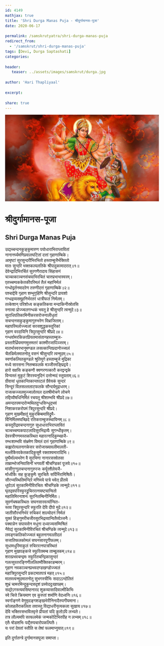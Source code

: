 ```yaml
---    
id: 4149    
mathjax: true    
title: 'Shri Durga Manas Puja - श्रीदुर्गामानस-पूजा'    
date: 2020-06-17    

permalink: /samskrutyatra/shri-durga-manas-puja
redirect_from: 
  - '/samskrut/shri-durga-manas-puja'
tags: [Devi, Durga Saptashati]    
categories:    
    
header:    
   teaser: ../assets/images/samskrut/durga.jpg    
    
author: 'Hari Thapliyaal'    
    
excerpt:    
    
share: true    
---    
```

    
![](../assets/images/samskrut/durga.jpg)    
    
# श्रीदुर्गामानस-पूजा    
## Shri Durga Manas Puja    
    
उद्यच्चन्दनकुङ्कुमारुण पयोधाराभिराप्लावितां    
नानानर्घ्यमणिप्रवालघटितां दत्तां गृहाणाम्बिके।    
आमृष्टां सुरसुन्दरीभिरभितो हस्ताम्बुजैर्भक्तितो    
मातः सुन्दरि भक्तकल्पलतिके श्रीपादुकामादरात्॥१॥    
देवेन्द्रादिभिरर्चितं सुरगणैरादाय सिंहासनं    
चञ्चत्काञ्चनसंचयाभिरचितं चारुप्रभाभास्वरम्।    
एतच्चम्पककेतकीपरिमलं तैलं महानिर्मलं    
गन्धोद्वर्तनमादरेण तरुणीदत्तं गृहाणाम्बिके॥२॥    
पश्‍चाद्देवि गृहाण शम्भुगृहिणि श्रीसुन्दरि प्रायशो    
गन्धद्रव्यसमूहनिर्भरतरं धात्रीफलं निर्मलम्।    
तत्केशान् परिशोध्य कङ्कतिकया मन्दाकिनीस्रोतसि    
स्‍नात्वा प्रोज्ज्वलगन्धकं भवतु हे श्रीसुन्दरि त्वन्मुदे॥३॥    
सुराधिपतिकामिनीकरसरोजनालीधृतां    
सचन्दनसकुङ्कुमागुरुभरेण विभ्राजिताम्।    
महापरिमलोज्ज्वलां सरसशुद्धकस्तूरिकां    
गृहाण वरदायिनि त्रिपुरसुन्दरि श्रीप्रदे॥४॥    
गन्धर्वामरकिन्नरप्रियतमासंतानहस्ताम्बुज-    
प्रस्तारैर्ध्रियमाणमुत्तमतरं काश्मीरजापिञ्जरम्।    
मातर्भास्वरभानुमण्डल लसत्कान्तिप्रदानोज्ज्वलं    
चैतन्निर्मलमातनोतु वसनं श्रीसुन्दरि त्वन्मुदम्॥५॥    
स्वर्णाकल्पितकुण्डले श्रुतियुगे हस्ताम्बुजे मुद्रिका    
मध्ये सारसना नितम्बफलके मञ्जीरमङ्घ्रिद्वये।    
हारो वक्षसि कङ्कणौ क्वणरणत्कारौ करद्वन्द्वके    
विन्यस्तं मुकुटं शिरस्यनुदिनं दत्तोन्मदं स्तूयताम्॥६॥    
ग्रीवायां धृतकान्तिकान्तपटलं ग्रैवेयकं सुन्दरं    
सिन्दूरं विलसल्ललाटफलके सौन्दर्यमुद्राधरम्।    
राजत्कज्जलमुज्ज्वलोत्पल दलश्रीमोचने लोचने    
तद्दिव्यौषधिनिर्मितं रचयतु श्रीशाम्भवि श्रीप्रदे॥७॥    
अमन्दतरमन्दरोन्मथितदुग्धसिन्धूद्भवं    
निशाकरकरोपमं त्रिपुरसुन्दरि श्रीप्रदे।    
गृहाण मुखमीक्षतुं मुकुरबिम्बमाविद्रुमै-    
र्विनिर्मितमघच्छिदे रतिकराम्बुजस्थायिनम्॥८॥    
कस्तूरीद्रवचन्दनागुरु सुधाधाराभिराप्लावितं    
चञ्चच्चम्पकपाटलादिसुरभिद्रव्यैः सुगन्धीकृतम्।    
देवस्त्रीगणमस्तकस्थित महारत्‍नादिकुम्भव्रजै-    
रम्भःशाम्भवि संभ्रमेण विमलं दत्तं गृहाणाम्बिके॥९॥    
कह्लारोत्पलनागकेसर सरोजाख्यावलीमालती-    
मल्लीकैरवकेतकादिकुसुमै रक्ताश्‍वमारादिभिः।    
पुष्पैर्माल्यभरेण वै सुरभिणा नानारसस्रोतसा    
ताम्राम्भोजनिवासिनीं भगवतीं श्रीचण्डिकां पूजये॥१०॥    
मांसीगुग्गुलचन्दनागुरुरजः कर्पूरशैलेयजै-    
र्माध्वीकैः सह कुङ्कुमैः सुरचितैः सर्पिर्भिरामिश्रितैः।    
सौरभ्यस्थितिमन्दिरे मणिमये पात्रे भवेत् प्रीतये    
धूपोऽयं सुरकामिनीविरचितः श्रीचण्डिके त्वन्मुदे॥११॥    
घृतद्रवपरिस्फुरद्रुचिररत्‍नयष्ट्यान्वितो    
महातिमिरनाशनः सुरनितम्बिनीनिर्मितः।    
सुवर्णचषकस्थितः सघनसारवर्त्यान्वित-    
स्तव त्रिपुरसुन्दरि स्फुरति देवि दीपो मुदे॥१२॥    
जातीसौरभनिर्भरं रुचिकरं शाल्योदनं निर्मलं    
युक्तं हिङ्गुमरीचजीरसुरभिद्रव्यान्वितैर्व्यञ्‍जनैः।    
पक्वान्नेन सपायसेन मधुना दध्याज्यसम्मिश्रितं    
नैवेद्यं सुरकामिनीविरचितं श्रीचण्डिके त्वन्मुदे॥१३॥    
लवङ्गकलिकोज्ज्वलं बहुलनागवल्लीदलं    
सजातिफलकोमलं सघनसारपूगीफलम्।    
सुधामधुरिमाकुलं रुचिररत्‍नपात्रस्थितं    
गृहाण मुखपङ्कजे स्फुरितमम्ब ताम्बूलकम्॥१४॥    
शरत्प्रभवचन्द्रमः स्फुरितचन्द्रिकासुन्दरं    
गलत्सुरतरङ्गिणीललितमौक्तिकाडम्बरम्।    
गृहाण नवकाञ्चनप्रभवदण्डखण्डोज्ज्वलं    
महात्रिपुरसुन्दरि प्रकटमातपत्रं महत्॥१५॥    
मातस्त्वन्मुदमातनोतु सुभगस्त्रीभिः सदाऽऽन्दोलितं    
शुभ्रं चामरमिन्दुकुन्दसदृशं प्रस्वेददुःखापहम्।    
सद्योऽगस्त्यवसिष्ठनारद शुकव्यासादिवाल्मीकिभिः    
स्वे चित्ते क्रियमाण एव कुरुतां शर्माणि वेदध्वनिः॥१६॥    
स्वर्गाङ्गणे वेणुमृदङ्गशङ्खभेरीनिनादैरुपगीयमाना।    
कोलाहलैराकलिता तवास्तु विद्याधरीनृत्यकला सुखाय॥१७॥    
देवि भक्तिरसभावितवृत्ते प्रीयतां यदि कुतोऽपि लभ्यते।    
तत्र लौल्यमपि सत्फलमेकं जन्मकोटिभिरपीह न लभ्यम्॥१८॥    
एतैः षोडशभिः पद्यैरुपचारोपकल्पितैः।    
यः परां देवतां स्तौति स तेषां फलमाप्‍नुयात्॥१९॥    
    
इति दुर्गातन्‍त्रे दुर्गामानसपूजा समाप्ता।    
    
